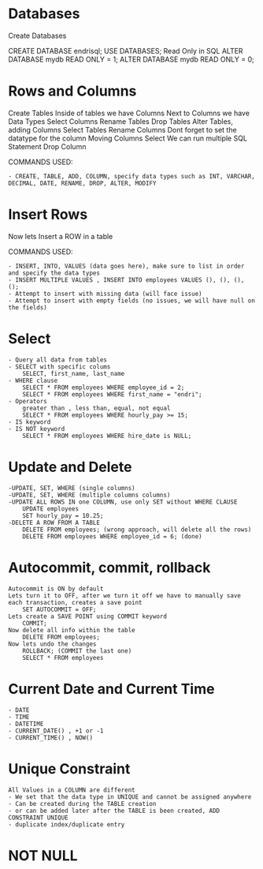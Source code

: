 # Databases

Create Databases

CREATE DATABASE endrisql;
USE DATABASES;
Read Only in SQL
    ALTER DATABASE mydb READ ONLY = 1;
    ALTER DATABASE mydb READ ONLY = 0;

# Rows and Columns

Create Tables
Inside of tables we have Columns
Next to Columns we have Data Types
Select Columns
Rename Tables
Drop Tables
Alter Tables, adding Columns
Select Tables
Rename Columns
    Dont forget to set the datatype for the column
Moving Columns
Select
We can run multiple SQL Statement
Drop Column

COMMANDS USED:

    - CREATE, TABLE, ADD, COLUMN, specify data types such as INT, VARCHAR, DECIMAL, DATE, RENAME, DROP, ALTER, MODIFY

# Insert Rows

Now lets Insert a ROW in a table

COMMANDS USED:

    - INSERT, INTO, VALUES (data goes here), make sure to list in order and specify the data types
    - INSERT MULTIPLE VALUES , INSERT INTO employees VALUES (), (), (), ();
    - Attempt to insert with missing data (will face issue)
    - Attempt to insert with empty fields (no issues, we will have null on the fields)

# Select

    - Query all data from tables
    - SELECT with specific colums
        SELECT, first_name, last_name
    - WHERE clause
        SELECT * FROM employees WHERE employee_id = 2; 
        SELECT * FROM employees WHERE first_name = "endri";
    - Operators
        greater than , less than, equal, not equal
        SELECT * FROM employees WHERE hourly_pay >= 15;
    - IS keyword
    - IS NOT keyword
        SELECT * FROM employees WHERE hire_date is NULL;



# Update and Delete

    -UPDATE, SET, WHERE (single columns)
    -UPDATE, SET, WHERE (multiple columns columns)
    -UPDATE ALL ROWS IN one COLUMN, use only SET without WHERE CLAUSE
        UPDATE employees
        SET hourly_pay = 10.25;
    -DELETE A ROW FROM A TABLE
        DELETE FROM employees; (wrong approach, will delete all the rows)
        DELETE FROM employees WHERE employee_id = 6; (done)

# Autocommit, commit, rollback
    Autocommit is ON by default
    Lets turn it to OFF, after we turn it off we have to manually save each transaction, creates a save point
        SET AUTOCOMMIT = OFF;
    Lets create a SAVE POINT using COMMIT keyword
        COMMIT;
    Now delete all info within the table
        DELETE FROM employees;
    Now lets undo the changes
        ROLLBACK; (COMMIT the last one)
        SELECT * FROM employees

# Current Date and Current Time

    - DATE
    - TIME
    - DATETIME
    - CURRENT_DATE() , +1 or -1
    - CURRENT_TIME() , NOW()

# Unique Constraint

    All Values in a COLUMN are different
    - We set that the data type in UNIQUE and cannot be assigned anywhere
    - Can be created during the TABLE creation
    - or can be added later after the TABLE is been created, ADD CONSTRAINT UNIQUE
    - duplicate index/duplicate entry

# NOT NULL




